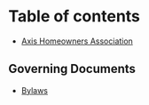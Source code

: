 # Table of contents

* [Axis Homeowners Association](README.md)

## Governing Documents

* [Bylaws](governing-documents/bylaws.md)

